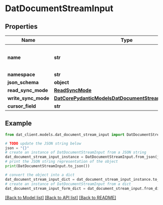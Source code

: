 # DatDocumentStreamInput


## Properties

Name | Type | Description | Notes
------------ | ------------- | ------------- | -------------
**name** | **str** | The name of the document stream. | 
**namespace** | **str** |  | [optional] 
**json_schema** | **object** |  | [optional] 
**read_sync_mode** | [**ReadSyncMode**](ReadSyncMode.md) |  | [optional] 
**write_sync_mode** | [**DatCorePydanticModelsDatDocumentStreamWriteSyncMode**](DatCorePydanticModelsDatDocumentStreamWriteSyncMode.md) |  | [optional] 
**cursor_field** | **str** |  | [optional] 

## Example

```python
from dat_client.models.dat_document_stream_input import DatDocumentStreamInput

# TODO update the JSON string below
json = "{}"
# create an instance of DatDocumentStreamInput from a JSON string
dat_document_stream_input_instance = DatDocumentStreamInput.from_json(json)
# print the JSON string representation of the object
print(DatDocumentStreamInput.to_json())

# convert the object into a dict
dat_document_stream_input_dict = dat_document_stream_input_instance.to_dict()
# create an instance of DatDocumentStreamInput from a dict
dat_document_stream_input_form_dict = dat_document_stream_input.from_dict(dat_document_stream_input_dict)
```
[[Back to Model list]](../README.md#documentation-for-models) [[Back to API list]](../README.md#documentation-for-api-endpoints) [[Back to README]](../README.md)


